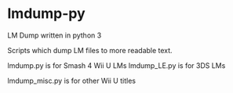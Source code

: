 # lmdump-py
LM Dump written in python 3

Scripts which dump LM files to more readable text.

lmdump.py is for Smash 4 Wii U LMs
lmdump_LE.py is for 3DS LMs

lmdump_misc.py is for other Wii U titles